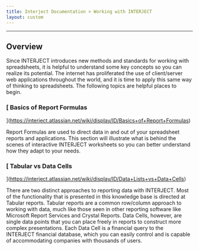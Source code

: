 ```yaml
---
title: Interject Documentation > Working with INTERJECT
layout: custom
---
```

* * *

##  **Overview**

  

Since INTERJECT introduces new methods and standards for working with
spreadsheets, it is helpful to understand some key concepts so you can realize
its potential. The internet has proliferated the use of client/server web
applications throughout the world, and it is time to apply this same way of
thinking to spreadsheets. The following topics are helpful places to begin.

###  [ Basics of Report Formulas
](https://interject.atlassian.net/wiki/display/ID/Basics+of+Report+Formulas)

Report Formulas are used to direct data in and out of your spreadsheet reports
and applications. This section will illustrate what is behind the scenes of
interactive INTERJECT worksheets so you can better understand how they adapt
to your needs.

###  [ Tabular vs Data Cells
](https://interject.atlassian.net/wiki/display/ID/Data+Lists+vs+Data+Cells)

There are two distinct approaches to reporting data with INTERJECT. Most of
the functionality that is presented in this knowledge base is directed at
Tabular reports. Tabular reports are a common row/column approach to working
with data, much like those seen in other reporting software like Microsoft
Report Services and Crystal Reports. Data Cells, however, are single data
points that you can place freely in reports to construct more complex
presentations. Each Data Cell is a financial query to the INTERJECT financial
database, which you can easily control and is capable of accommodating
companies with thousands of users.

  

